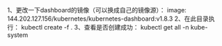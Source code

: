1、更改一下dashboard的镜像（可以换成自己的镜像源）：
image: 144.202.127.156/kubernetes/kubernetes-dashboard:v1.8.3
2、在此目录执行：
kubectl create -f .
3、查看是否创建成功：
kubectl get all -n kube-system
